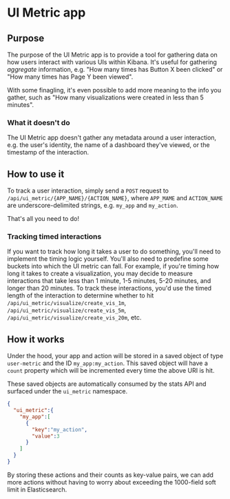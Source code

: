 # UI Metric app

## Purpose

The purpose of the UI Metric app is to provide a tool for gathering data on how users interact with
various UIs within Kibana. It's useful for gathering _aggregate_ information, e.g. "How many times
has Button X been clicked" or "How many times has Page Y been viewed".

With some finagling, it's even possible to add more meaning to the info you gather, such as "How many
visualizations were created in less than 5 minutes".

### What it doesn't do

The UI Metric app doesn't gather any metadata around a user interaction, e.g. the user's identity,
the name of a dashboard they've viewed, or the timestamp of the interaction.

## How to use it

To track a user interaction, simply send a `POST` request to `/api/ui_metric/{APP_NAME}/{ACTION_NAME}`,
where `APP_MAME` and `ACTION_NAME` are underscore-delimited strings, e.g. `my_app` and `my_action`.

That's all you need to do!

### Tracking timed interactions

If you want to track how long it takes a user to do something, you'll need to implement the timing
logic yourself. You'll also need to predefine some buckets into which the UI metric can fall.
For example, if you're timing how long it takes to create a visualization, you may decide to
measure interactions that take less than 1 minute, 1-5 minutes, 5-20 minutes, and longer than 20 minutes.
To track these interactions, you'd use the timed length of the interaction to determine whether to
hit `/api/ui_metric/visualize/create_vis_1m`, `/api/ui_metric/visualize/create_vis_5m`,
`/api/ui_metric/visualize/create_vis_20m`, etc.

## How it works

Under the hood, your app and action will be stored in a saved object of type `user-metric` and the
ID `my_app:my_action`. This saved object will have a `count` property which will be incremented every
time the above URI is hit.

These saved objects are automatically consumed by the stats API and surfaced under the
`ui_metric` namespace.

```json
{
  "ui_metric":{
    "my_app":[
      {
        "key":"my_action",
        "value":3
      }
    ]
  }
}
```

By storing these actions and their counts as key-value pairs, we can add more actions without having
to worry about exceeding the 1000-field soft limit in Elasticsearch.